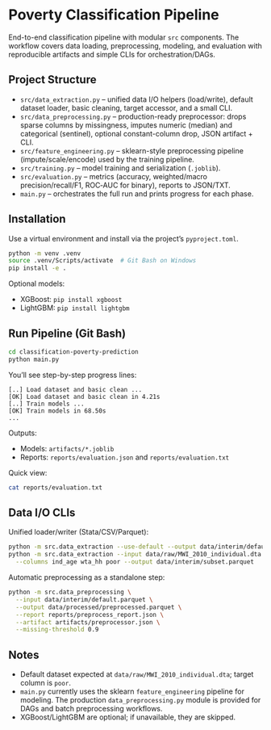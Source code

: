 # Poverty Classification Pipeline

End-to-end classification pipeline with modular `src` components. The workflow covers data loading, preprocessing, modeling, and evaluation with reproducible artifacts and simple CLIs for orchestration/DAGs.

## Project Structure
- `src/data_extraction.py` – unified data I/O helpers (load/write), default dataset loader, basic cleaning, target accessor, and a small CLI.
- `src/data_preprocessing.py` – production-ready preprocessor: drops sparse columns by missingness, imputes numeric (median) and categorical (sentinel), optional constant-column drop, JSON artifact + CLI.
- `src/feature_engineering.py` – sklearn-style preprocessing pipeline (impute/scale/encode) used by the training pipeline.
- `src/training.py` – model training and serialization (`.joblib`).
- `src/evaluation.py` – metrics (accuracy, weighted/macro precision/recall/F1, ROC‑AUC for binary), reports to JSON/TXT.
- `main.py` – orchestrates the full run and prints progress for each phase.

## Installation
Use a virtual environment and install via the project’s `pyproject.toml`.

```bash
python -m venv .venv
source .venv/Scripts/activate  # Git Bash on Windows
pip install -e .
```

Optional models:
- XGBoost: `pip install xgboost`
- LightGBM: `pip install lightgbm`

## Run Pipeline (Git Bash)
```bash
cd classification-poverty-prediction
python main.py
```

You’ll see step-by-step progress lines:
```
[..] Load dataset and basic clean ...
[OK] Load dataset and basic clean in 4.21s
[..] Train models ...
[OK] Train models in 68.50s
...
```

Outputs:
- Models: `artifacts/*.joblib`
- Reports: `reports/evaluation.json` and `reports/evaluation.txt`

Quick view:
```bash
cat reports/evaluation.txt
```

## Data I/O CLIs
Unified loader/writer (Stata/CSV/Parquet):
```bash
python -m src.data_extraction --use-default --output data/interim/default.parquet
python -m src.data_extraction --input data/raw/MWI_2010_individual.dta --format dta \
  --columns ind_age wta_hh poor --output data/interim/subset.parquet
```

Automatic preprocessing as a standalone step:
```bash
python -m src.data_preprocessing \
  --input data/interim/default.parquet \
  --output data/processed/preprocessed.parquet \
  --report reports/preprocess_report.json \
  --artifact artifacts/preprocessor.json \
  --missing-threshold 0.9
```

## Notes
- Default dataset expected at `data/raw/MWI_2010_individual.dta`; target column is `poor`.
- `main.py` currently uses the sklearn `feature_engineering` pipeline for modeling. The production `data_preprocessing.py` module is provided for DAGs and batch preprocessing workflows.
- XGBoost/LightGBM are optional; if unavailable, they are skipped.

